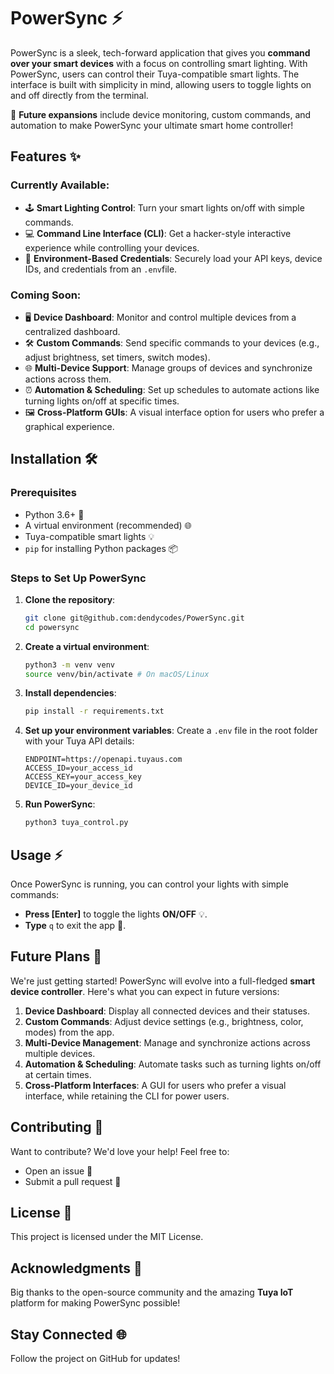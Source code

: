 # PowerSync ⚡

PowerSync is a sleek, tech-forward application that gives you **command over your smart devices** with a focus on controlling smart lighting. With PowerSync, users can control their Tuya-compatible smart lights. The interface is built with simplicity in mind, allowing users to toggle lights on and off directly from the terminal.

🚀 **Future expansions** include device monitoring, custom commands, and automation to make PowerSync your ultimate smart home controller!

## Features ✨

### Currently Available:
* 🕹️ **Smart Lighting Control**: Turn your smart lights on/off with simple commands.
* 💻 **Command Line Interface (CLI)**: Get a hacker-style interactive experience while controlling your devices.
* 🔐 **Environment-Based Credentials**: Securely load your API keys, device IDs, and credentials from an `.env`file.

### Coming Soon:
* 🖥️ **Device Dashboard**: Monitor and control multiple devices from a centralized dashboard.
* 🛠️ **Custom Commands**: Send specific commands to your devices (e.g., adjust brightness, set timers, switch modes).
* 🌐 **Multi-Device Support**: Manage groups of devices and synchronize actions across them.
* ⏰ **Automation & Scheduling**: Set up schedules to automate actions like turning lights on/off at specific times.
* 🖼️ **Cross-Platform GUIs**: A visual interface option for users who prefer a graphical experience.

## Installation 🛠️

### Prerequisites
* Python 3.6+ 🐍
* A virtual environment (recommended) 🌐
* Tuya-compatible smart lights 💡
* `pip` for installing Python packages 📦

### Steps to Set Up PowerSync

1. **Clone the repository**:
   ```bash
   git clone git@github.com:dendycodes/PowerSync.git
   cd powersync
   ```

2. **Create a virtual environment**:
   ```bash
   python3 -m venv venv
   source venv/bin/activate # On macOS/Linux
   ```

3. **Install dependencies**:
   ```bash
   pip install -r requirements.txt
   ```

4. **Set up your environment variables**:
   Create a `.env` file in the root folder with your Tuya API details:
   ```
   ENDPOINT=https://openapi.tuyaus.com
   ACCESS_ID=your_access_id
   ACCESS_KEY=your_access_key
   DEVICE_ID=your_device_id
   ```

5. **Run PowerSync**:
   ```bash
   python3 tuya_control.py
   ```

## Usage ⚡

Once PowerSync is running, you can control your lights with simple commands:
* **Press [Enter]** to toggle the lights **ON/OFF** 💡.
* **Type** `q` to exit the app 🛑.

## Future Plans 🚀

We're just getting started! PowerSync will evolve into a full-fledged **smart device controller**. Here's what you can expect in future versions:

1. **Device Dashboard**: Display all connected devices and their statuses.
2. **Custom Commands**: Adjust device settings (e.g., brightness, color, modes) from the app.
3. **Multi-Device Management**: Manage and synchronize actions across multiple devices.
4. **Automation & Scheduling**: Automate tasks such as turning lights on/off at certain times.
5. **Cross-Platform Interfaces**: A GUI for users who prefer a visual interface, while retaining the CLI for power users.

## Contributing 🤝

Want to contribute? We'd love your help! Feel free to:
* Open an issue 📝
* Submit a pull request 🚀

## License 📄

This project is licensed under the MIT License.

## Acknowledgments 🙏

Big thanks to the open-source community and the amazing **Tuya IoT** platform for making PowerSync possible!

## Stay Connected 🌐

Follow the project on GitHub for updates!
